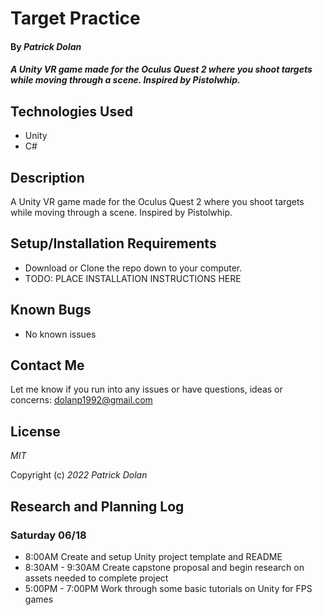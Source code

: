 # Target Practice

#### By _**Patrick Dolan**_

#### _A Unity VR game made for the Oculus Quest 2 where you shoot targets while moving through a scene. Inspired by Pistolwhip._

## Technologies Used

* Unity
* C#

## Description

A Unity VR game made for the Oculus Quest 2 where you shoot targets while moving through a scene. Inspired by Pistolwhip.

## Setup/Installation Requirements

* Download or Clone the repo down to your computer.
* TODO: PLACE INSTALLATION INSTRUCTIONS HERE


## Known Bugs

* No known issues

## Contact Me

Let me know if you run into any issues or have questions, ideas or concerns:
dolanp1992@gmail.com

## License

_MIT_

Copyright (c) _2022_ _Patrick Dolan_

## Research and Planning Log
### Saturday 06/18
* 8:00AM Create and setup Unity project template and README
* 8:30AM - 9:30AM Create capstone proposal and begin research on assets needed to complete project
* 5:00PM - 7:00PM Work through some basic tutorials on Unity for FPS games